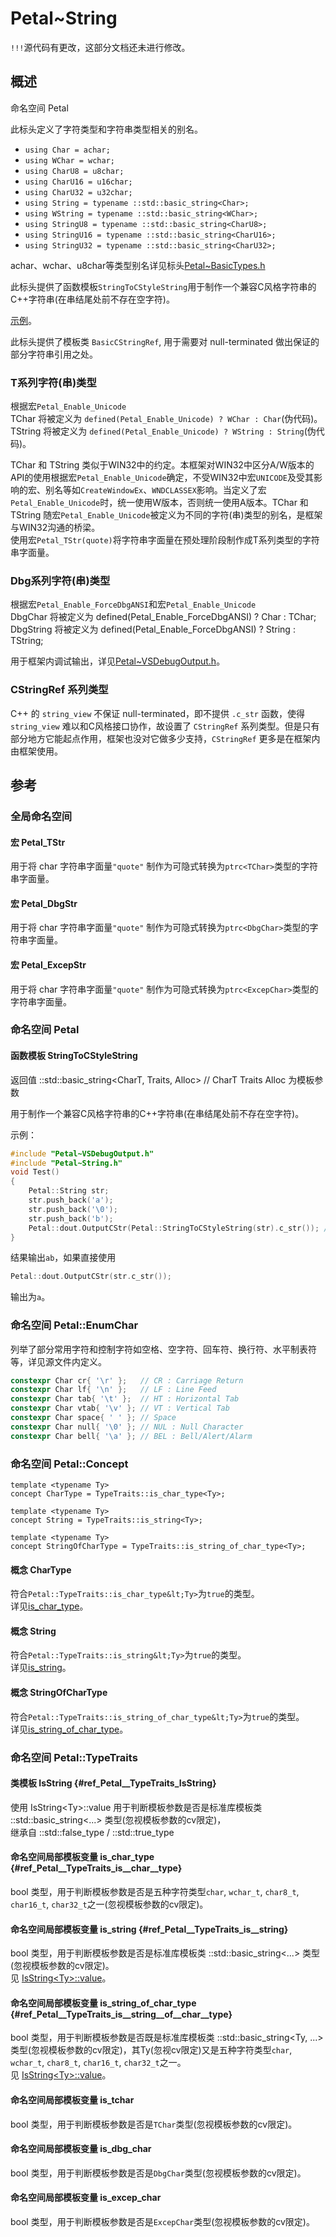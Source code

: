# Petal~String

`!!!`源代码有更改，这部分文档还未进行修改。  

## 概述

命名空间 Petal  

此标头定义了字符类型和字符串类型相关的别名。  

* `using Char = achar;`
* `using WChar = wchar;`
* `using CharU8 = u8char;`
* `using CharU16 = u16char;`
* `using CharU32 = u32char;`
* `using String = typename ::std::basic_string<Char>;`
* `using WString = typename ::std::basic_string<WChar>;`
* `using StringU8 = typename ::std::basic_string<CharU8>;`
* `using StringU16 = typename ::std::basic_string<CharU16>;`
* `using StringU32 = typename ::std::basic_string<CharU32>;`

achar、wchar、u8char等类型别名详见标头[Petal~BasicTypes.h](Petal~BasicTypes.md)  

此标头提供了函数模板`StringToCStyleString`用于制作一个兼容C风格字符串的C++字符串(在串结尾处前不存在空字符)。  

[示例](#函数模板-stringtocstylestring)。  

此标头提供了模板类 `BasicCStringRef`, 用于需要对 null-terminated 做出保证的部分字符串引用之处。  

### T系列字符(串)类型

根据宏`Petal_Enable_Unicode`  
TChar 将被定义为 `defined(Petal_Enable_Unicode) ? WChar : Char`(伪代码)。  
TString 将被定义为 `defined(Petal_Enable_Unicode) ? WString : String`(伪代码)。  

TChar 和 TString 类似于WIN32中的约定。本框架对WIN32中区分A/W版本的API的使用根据宏`Petal_Enable_Unicode`确定，不受WIN32中宏`UNICODE`及受其影响的宏、别名等如`CreateWindowEx`、`WNDCLASSEX`影响。当定义了宏`Petal_Enable_Unicode`时，统一使用W版本，否则统一使用A版本。TChar 和 TString 随宏`Petal_Enable_Unicode`被定义为不同的字符(串)类型的别名，是框架与WIN32沟通的桥梁。  
使用宏`Petal_TStr(quote)`将字符串字面量在预处理阶段制作成T系列类型的字符串字面量。  

### Dbg系列字符(串)类型

根据宏`Petal_Enable_ForceDbgANSI`和宏`Petal_Enable_Unicode`  
DbgChar 将被定义为 defined(Petal_Enable_ForceDbgANSI) ? Char : TChar;  
DbgString 将被定义为 defined(Petal_Enable_ForceDbgANSI) ? String : TString;  

用于框架内调试输出，详见[Petal~VSDebugOutput.h](Petal~VSDebugOutput.md)。  

### CStringRef 系列类型

C++ 的 `string_view` 不保证 null-terminated，即不提供 `.c_str` 函数，使得 `string_view` 难以和C风格接口协作，故设置了 `CStringRef` 系列类型。但是只有部分地方它能起点作用，框架也没对它做多少支持，`CStringRef` 更多是在框架内由框架使用。  

## 参考

### 全局命名空间

#### 宏 Petal_TStr

用于将 char 字符串字面量`"quote"` 制作为可隐式转换为`ptrc<TChar>`类型的字符串字面量。  

#### 宏 Petal_DbgStr

用于将 char 字符串字面量`"quote"` 制作为可隐式转换为`ptrc<DbgChar>`类型的字符串字面量。  

#### 宏 Petal_ExcepStr

用于将 char 字符串字面量`"quote"` 制作为可隐式转换为`ptrc<ExcepChar>`类型的字符串字面量。  

### 命名空间 Petal

#### 函数模板 StringToCStyleString

返回值 ::std::basic_string&lt;CharT, Traits, Alloc> // CharT Traits Alloc 为模板参数  

用于制作一个兼容C风格字符串的C++字符串(在串结尾处前不存在空字符)。  

示例：
```cpp
#include "Petal~VSDebugOutput.h"
#include "Petal~String.h"
void Test()
{
    Petal::String str;
    str.push_back('a');
    str.push_back('\0');
    str.push_back('b');
    Petal::dout.OutputCStr(Petal::StringToCStyleString(str).c_str()); // 需要C风格字符串！
}
```

结果输出`ab`，如果直接使用
```cpp
Petal::dout.OutputCStr(str.c_str());
```
输出为`a`。

### 命名空间 Petal::EnumChar

列举了部分常用字符和控制字符如空格、空字符、回车符、换行符、水平制表符等，详见源文件内定义。  

```cpp
constexpr Char cr{ '\r' };   // CR : Carriage Return
constexpr Char lf{ '\n' };   // LF : Line Feed
constexpr Char tab{ '\t' };  // HT : Horizontal Tab
constexpr Char vtab{ '\v' }; // VT : Vertical Tab
constexpr Char space{ ' ' }; // Space
constexpr Char null{ '\0' }; // NUL : Null Character
constexpr Char bell{ '\a' }; // BEL : Bell/Alert/Alarm
```

### 命名空间 Petal::Concept

	template <typename Ty>
	concept CharType = TypeTraits::is_char_type<Ty>;

	template <typename Ty>
	concept String = TypeTraits::is_string<Ty>;

	template <typename Ty>
	concept StringOfCharType = TypeTraits::is_string_of_char_type<Ty>;

#### 概念 CharType

符合`Petal::TypeTraits::is_char_type&lt;Ty>`为`true`的类型。  
详见[is_char_type](#ref_Petal__TypeTraits_is__char__type)。  

#### 概念 String

符合`Petal::TypeTraits::is_string&lt;Ty>`为`true`的类型。  
详见[is_string](#ref_Petal__TypeTraits_is__string)。  

#### 概念 StringOfCharType

符合`Petal::TypeTraits::is_string_of_char_type&lt;Ty>`为`true`的类型。  
详见[is_string_of_char_type](#ref_Petal__TypeTraits_is__string__of__char__type)。  

### 命名空间 Petal::TypeTraits

#### 类模板 IsString {#ref_Petal__TypeTraits_IsString}

使用 IsString&lt;Ty>::value 用于判断模板参数是否是标准库模板类 ::std::basic_string&lt;...> 类型(忽视模板参数的cv限定)，  
继承自 ::std::false_type / ::std::true_type  

#### 命名空间局部模板变量 is_char_type {#ref_Petal__TypeTraits_is__char__type}

bool 类型，用于判断模板参数是否是五种字符类型`char`, `wchar_t`, `char8_t`, `char16_t`, `char32_t`之一(忽视模板参数的cv限定)。  

#### 命名空间局部模板变量 is_string {#ref_Petal__TypeTraits_is__string}

bool 类型，用于判断模板参数是否是标准库模板类 ::std::basic_string&lt;...> 类型(忽视模板参数的cv限定)。  
见 [IsString&lt;Ty>::value](#ref_Petal__TypeTraits_IsString)。

#### 命名空间局部模板变量 is_string_of_char_type {#ref_Petal__TypeTraits_is__string__of__char__type}

bool 类型，用于判断模板参数是否既是标准库模板类 ::std::basic_string&lt;Ty, ...> 类型(忽视模板参数的cv限定)，其Ty(忽视cv限定)又是五种字符类型`char`, `wchar_t`, `char8_t`, `char16_t`, `char32_t`之一。  
见 [IsString&lt;Ty>::value](#ref_Petal__TypeTraits_IsString)。

#### 命名空间局部模板变量 is_tchar

bool 类型，用于判断模板参数是否是`TChar`类型(忽视模板参数的cv限定)。  

#### 命名空间局部模板变量 is_dbg_char

bool 类型，用于判断模板参数是否是`DbgChar`类型(忽视模板参数的cv限定)。  

#### 命名空间局部模板变量 is_excep_char

bool 类型，用于判断模板参数是否是`ExcepChar`类型(忽视模板参数的cv限定)。  
